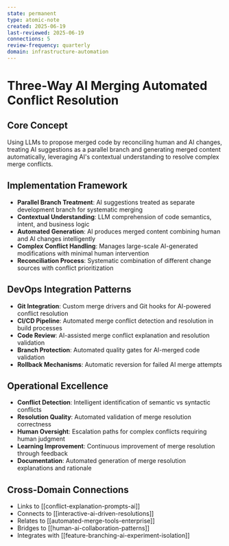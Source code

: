```yaml
---
state: permanent
type: atomic-note
created: 2025-06-19
last-reviewed: 2025-06-19
connections: 5
review-frequency: quarterly
domain: infrastructure-automation
---
```


# Three-Way AI Merging Automated Conflict Resolution

## Core Concept
Using LLMs to propose merged code by reconciling human and AI changes, treating AI suggestions as a parallel branch and generating merged content automatically, leveraging AI's contextual understanding to resolve complex merge conflicts.

## Implementation Framework
- **Parallel Branch Treatment**: AI suggestions treated as separate development branch for systematic merging
- **Contextual Understanding**: LLM comprehension of code semantics, intent, and business logic
- **Automated Generation**: AI produces merged content combining human and AI changes intelligently
- **Complex Conflict Handling**: Manages large-scale AI-generated modifications with minimal human intervention
- **Reconciliation Process**: Systematic combination of different change sources with conflict prioritization

## DevOps Integration Patterns
- **Git Integration**: Custom merge drivers and Git hooks for AI-powered conflict resolution
- **CI/CD Pipeline**: Automated merge conflict detection and resolution in build processes
- **Code Review**: AI-assisted merge conflict explanation and resolution validation
- **Branch Protection**: Automated quality gates for AI-merged code validation
- **Rollback Mechanisms**: Automatic reversion for failed AI merge attempts

## Operational Excellence
- **Conflict Detection**: Intelligent identification of semantic vs syntactic conflicts
- **Resolution Quality**: Automated validation of merge resolution correctness
- **Human Oversight**: Escalation paths for complex conflicts requiring human judgment
- **Learning Improvement**: Continuous improvement of merge resolution through feedback
- **Documentation**: Automated generation of merge resolution explanations and rationale

## Cross-Domain Connections
- Links to [[conflict-explanation-prompts-ai]]
- Connects to [[interactive-ai-driven-resolutions]]
- Relates to [[automated-merge-tools-enterprise]]
- Bridges to [[human-ai-collaboration-patterns]]
- Integrates with [[feature-branching-ai-experiment-isolation]]